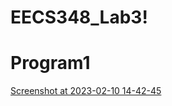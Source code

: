 # EECS348_Lab3!
# Program1
[Screenshot at 2023-02-10 14-42-45](https://user-images.githubusercontent.com/123189937/218193953-a7b53dca-8b45-4ff7-802d-a38900effa40.png)
